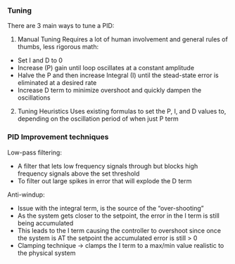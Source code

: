 ### Tuning
There are 3 main ways to tune a PID:
1. Manual Tuning
Requires a lot of human involvement and general rules of thumbs, less rigorous math:
- Set I and D to 0
- Increase (P) gain until loop oscillates at a constant amplitude
- Halve the P and then increase Integral (I) until the stead-state error is eliminated at a desired rate
- Increase D term to minimize overshoot and quickly dampen the oscillations

2. Tuning Heuristics
Uses existing formulas to set the P, I, and D values to, depending on the oscillation period of when just P term

### PID Improvement techniques
Low-pass filtering:
- A filter that lets low frequency signals through but blocks high frequency signals above the set threshold
- To filter out large spikes in error that will explode the D term

Anti-windup:
- Issue with the integral term, is the source of the “over-shooting”
- As the system gets closer to the setpoint, the error in the I term is still being accumulated
- This leads to the I term causing the controller to overshoot since once the system is AT the setpoint the accumulated error is still > 0
- Clamping technique → clamps the I term to a max/min value realistic to the physical system